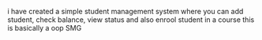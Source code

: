 i have created a simple student management system where you can add student, check balance, view status and also enrool student in a course this is basically a oop SMG

